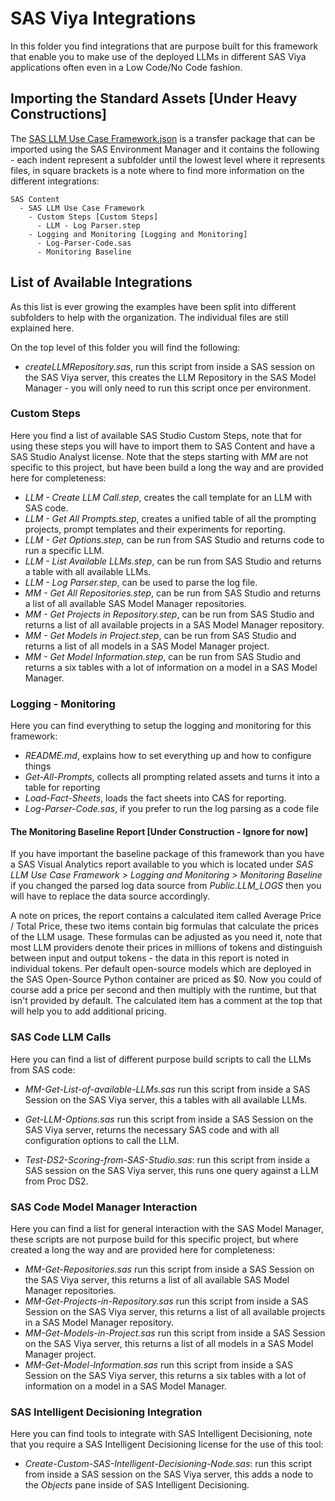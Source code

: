 # SAS Viya Integrations

In this folder you find integrations that are purpose built for this framework that enable you to make use of the deployed LLMs in different SAS Viya applications often even in a Low Code/No Code fashion.

## Importing the Standard Assets [Under Heavy Constructions]

The [SAS LLM Use Case Framework.json](./SAS-LLM-Use-Case-Framework.json) is a transfer package that can be imported using the SAS Environment Manager and it contains the following - each indent represent a subfolder until the lowest level where it represents files, in square brackets is a note where to find more information on the different integrations:

```
SAS Content
  - SAS LLM Use Case Framework
    - Custom Steps [Custom Steps]
      - LLM - Log Parser.step
    - Logging and Monitoring [Logging and Monitoring]
      - Log-Parser-Code.sas
      - Monitoring Baseline
```

## List of Available Integrations

As this list is ever growing the examples have been split into different subfolders to help with the organization. The individual files are still explained here.

On the top level of this folder you will find the following:

-   *createLLMRepository.sas*, run this script from inside a SAS session on the SAS Viya server, this creates the LLM Repository in the SAS Model Manager - you will only need to run this script once per environment.

### Custom Steps

Here you find a list of available SAS Studio Custom Steps, note that for using these steps you will have to import them to SAS Content and have a SAS Studio Analyst license. Note that the steps starting with *MM* are not specific to this project, but have been build a long the way and are provided here for completeness:

-   *LLM - Create LLM Call.step*, creates the call template for an LLM with SAS code.
-   *LLM - Get All Prompts.step*, creates a unified table of all the prompting projects, prompt templates and their experiments for reporting.
-   *LLM - Get Options.step*, can be run from SAS Studio and returns code to run a specific LLM.
-   *LLM - List Available LLMs.step*, can be run from SAS Studio and returns a table with all available LLMs.
-   *LLM - Log Parser.step*, can be used to parse the log file.
-   *MM - Get All Repositories.step*, can be run from SAS Studio and returns a list of all available SAS Model Manager repositories.
-   *MM - Get Projects in Repository.step*, can be run from SAS Studio and returns a list of all available projects in a SAS Model Manager repository.
-   *MM - Get Models in Project.step*, can be run from SAS Studio and returns a list of all models in a SAS Model Manager project.
-   *MM - Get Model Information.step*, can be run from SAS Studio and  returns a six tables with a lot of information on a model in a SAS Model Manager.

### Logging - Monitoring

Here you can find everything to setup the logging and monitoring for this framework:

- *README.md*, explains how to set everything up and how to configure things
- *Get-All-Prompts*, collects all prompting related assets and turns it into a table for reporting
- *Load-Fact-Sheets*, loads the fact sheets into CAS for reporting.
- *Log-Parser-Code.sas*, if you prefer to run the log parsing as a code file

#### The Monitoring Baseline Report [Under Construction - Ignore for now]

If you have important the baseline package of this framework than you have a SAS Visual Analytics report available to you which is located under *SAS LLM Use Case Framework > Logging and Monitoring > Monitoring Baseline* if you changed the parsed log data source from *Public.LLM_LOGS* then you will have to replace the data source accordingly.

A note on prices, the report contains a calculated item called Average Price / Total Price, these two items contain big formulas that calculate the prices of the LLM usage. These formulas can be adjusted as you need it, note that most LLM providers denote their prices in millions of tokens and distinguish between input and output tokens - the data in this report is noted in individual tokens. Per default open-source models which are deployed in the SAS Open-Source Python container are priced as $0. Now you could of course add a price per second and then multiply with the runtime, but that isn't provided by default. The calculated item has a comment at the top that will help you to add additional pricing.

### SAS Code LLM Calls

Here you can find a list of different purpose build scripts to call the LLMs from SAS code:

-   *MM-Get-List-of-available-LLMs.sas* run this script from inside a SAS Session on the SAS Viya server, this a tables with all available LLMs.

-   *Get-LLM-Options.sas* run this script from inside a SAS Session on the SAS Viya server, returns the necessary SAS code and with all configuration options to call the LLM.
-   *Test-DS2-Scoring-from-SAS-Studio.sas*: run this script from inside a SAS session on the SAS Viya server, this runs one query against a LLM from Proc DS2.

### SAS Code Model Manager Interaction

Here you can find a list for general interaction with the SAS Model Manager, these scripts are not purpose build for this specific project, but where created a long the way and are provided here for completeness:

- *MM-Get-Repositories.sas* run this script from inside a SAS Session on the SAS Viya server, this returns a list of all available SAS Model Manager repositories.
- *MM-Get-Projects-in-Repository.sas* run this script from inside a SAS Session on the SAS Viya server, this returns a list of all available projects in a SAS Model Manager repository.
- *MM-Get-Models-in-Project.sas* run this script from inside a SAS Session on the SAS Viya server, this returns a list of all models in a SAS Model Manager project.
- *MM-Get-Model-Information.sas* run this script from inside a SAS Session on the SAS Viya server, this returns a six tables with a lot of information on a model in a SAS Model Manager.

### SAS Intelligent Decisioning Integration

Here you can find tools to integrate with SAS Intelligent Decisioning, note that you require a SAS Intelligent Decisioning license for the use of this tool:

-   *Create-Custom-SAS-Intelligent-Decisioning-Node.sas*: run this script from inside a SAS session on the SAS Viya server, this adds a node to the *Objects* pane inside of SAS Intelligent Decisioning.
